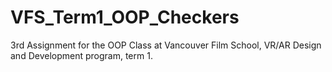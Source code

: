 # VFS_Term1_OOP_Checkers
 3rd Assignment for the OOP Class at Vancouver Film School, VR/AR Design and Development program, term 1.
